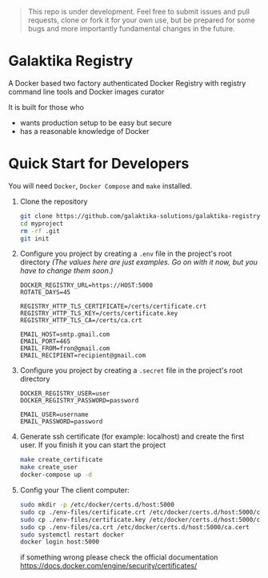 > This repo is under development. Feel free to submit issues and
> pull requests, clone or fork it for your own use, but be prepared
> for some bugs and more importantly fundamental changes in the future.

# Galaktika Registry

A Docker based two factory authenticated Docker Registry with registry
command line tools and Docker images curator

It is built for those who

* wants production setup to be easy but secure
* has a reasonable knowledge of Docker

# Quick Start for Developers

You will need `Docker`, `Docker Compose` and `make` installed.

1.  Clone the repository

    ```sh
    git clone https://github.com/galaktika-solutions/galaktika-registry.git myproject
    cd myproject
    rm -rf .git
    git init
    ```

1.  Configure you project by creating a `.env` file in the project's root directory
    _(The values here are just examples. Go on with it now, but you have to
    change them soon.)_

    ```env
    DOCKER_REGISTRY_URL=https://HOST:5000
    ROTATE_DAYS=45

    REGISTRY_HTTP_TLS_CERTIFICATE=/certs/certificate.crt
    REGISTRY_HTTP_TLS_KEY=/certs/certificate.key
    REGISTRY_HTTP_TLS_CA=/certs/ca.crt

    EMAIL_HOST=smtp.gmail.com
    EMAIL_PORT=465
    EMAIL_FROM=fron@gmail.com
    EMAIL_RECIPIENT=recipient@gmail.com
    ```

1.  Configure you project by creating a `.secret` file in the project's root directory
    ```env
    DOCKER_REGISTRY_USER=user
    DOCKER_REGISTRY_PASSWORD=password

    EMAIL_USER=username
    EMAIL_PASSWORD=password
    ```

1.  Generate ssh certificate (for example: localhost) and create the first user.
    If you finish it you can start the project
    ```sh
    make create_certificate
    make create_user
    docker-compose up -d
    ```

1.  Config your The client computer:
    ```sh
    sudo mkdir -p /etc/docker/certs.d/host:5000
    sudo cp ./env-files/certificate.crt /etc/docker/certs.d/host:5000/client.cert
    sudo cp ./env-files/certificate.key /etc/docker/certs.d/host:5000/client.key
    sudo cp ./env-files/ca.crt /etc/docker/certs.d/host:5000/ca.cert
    sudo systemctl restart docker
    docker login host:5000
    ```

    if something wrong please check the official documentation
    https://docs.docker.com/engine/security/certificates/
